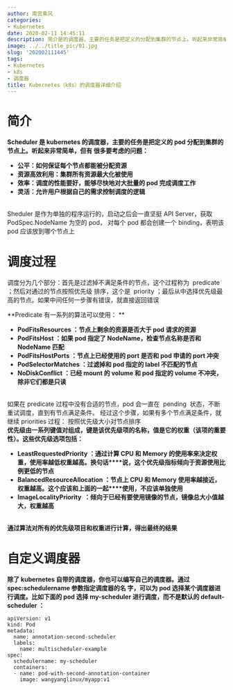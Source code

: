 ```yaml
---
author: 南宫乘风
categories:
- Kubernetes
date: 2020-02-11 14:45:11
description: 简介是的调度器，主要的任务是把定义的分配到集群的节点上。听起来非常简单，但有很多要考虑的问题：公平：如何保证每个节点都能被分配资源资源高效利用：集群所有资源最大化被使用效率：调度的性能要好，能够尽快地。。。。。。。
image: ../../title_pic/01.jpg
slug: '202002111445'
tags:
- Kubernetes
- k8s
- 调度器
title: Kubernetes（k8s）的调度器详细介绍
---
```


<!--more-->

# 简介 

**Scheduler 是 kubernetes 的调度器，主要的任务是把定义的 pod 分配到集群的节点上。听起来非常简单，但有 很多要考虑的问题：**

- **公平：如何保证每个节点都能被分配资源**
- **资源高效利用：集群所有资源最大化被使用**
- **效率：调度的性能要好，能够尽快地对大批量的 pod 完成调度工作**
- **灵活：允许用户根据自己的需求控制调度的逻辑**  
 

Sheduler 是作为单独的程序运行的，启动之后会一直坚挺 API Server，获取 PodSpec.NodeName 为空的 pod， 对每个 pod 都会创建一个 binding，表明该 pod 应该放到哪个节点上 

# 调度过程 

调度分为几个部分：首先是过滤掉不满足条件的节点，这个过程称为  predicate ；然后对通过的节点按照优先级 排序，这个是  priority ；最后从中选择优先级最高的节点。如果中间任何一步骤有错误，就直接返回错误 

**Predicate 有一系列的算法可以使用： **

- **PodFitsResources ：节点上剩余的资源是否大于 pod 请求的资源**
- **PodFitsHost ：如果 pod 指定了 NodeName，检查节点名称是否和 NodeName 匹配**
- **PodFitsHostPorts ：节点上已经使用的 port 是否和 pod 申请的 port 冲突**
- **PodSelectorMatches ：过滤掉和 pod 指定的 label 不匹配的节点**
- **NoDiskConflict ：已经 mount 的 volume 和 pod 指定的 volume 不冲突，除非它们都是只读**  
 

如果在 predicate 过程中没有合适的节点，pod 会一直在  pending  状态，不断重试调度，直到有节点满足条件。 经过这个步骤，如果有多个节点满足条件，就继续 priorities 过程： 按照优先级大小对节点排序  
**优先级由一系列键值对组成，键是该优先级项的名称，值是它的权重（该项的重要性）。这些优先级选项包括：**

- **LeastRequestedPriority ：通过计算 CPU 和 Memory 的使用率来决定权重，使用率越低权重越高。换句话****说，这个优先级指标倾向于资源使用比例更低的节点**
- **BalancedResourceAllocation ：节点上 CPU 和 Memory 使用率越接近，权重越高。这个应该和上面的一起****使用，不应该单独使用**
- **ImageLocalityPriority  ：倾向于已经有要使用镜像的节点，镜像总大小值越大，权重越高**  
 

**通过算法对所有的优先级项目和权重进行计算，得出最终的结果**

# 自定义调度器 

**除了 kubernetes 自带的调度器，你也可以编写自己的调度器。通过 spec:schedulername 参数指定调度器的名 字，可以为 pod 选择某个调度器进行调度。比如下面的 pod 选择 my-scheduler 进行调度，而不是默认的 default-scheduler ：**

```
apiVersion: v1
kind: Pod
metadata:
  name: annotation-second-scheduler
  labels:
    name: multischeduler-example
spec:
  schedulername: my-scheduler
  containers:
  - name: pod-with-second-annotation-container
    image: wangyanglinux/myapp:v1
```